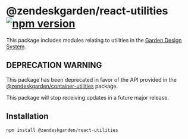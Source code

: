 # @zendeskgarden/react-utilities [![npm version][npm version badge]][npm version link]

[npm version badge]: https://flat.badgen.net/npm/v/@zendeskgarden/react-utilities
[npm version link]: https://www.npmjs.com/package/@zendeskgarden/react-utilities

This package includes modules relating to utilities in the
[Garden Design System](https://zendeskgarden.github.io/).

## DEPRECATION WARNING

This package has been deprecated in favor of the API provided in the
[@zendeskgarden/container-utilities](https://github.com/zendeskgarden/react-containers/tree/master/packages/utilities)
package.

This package will stop receiving updates in a future major release.

## Installation

```sh
npm install @zendeskgarden/react-utilities
```
